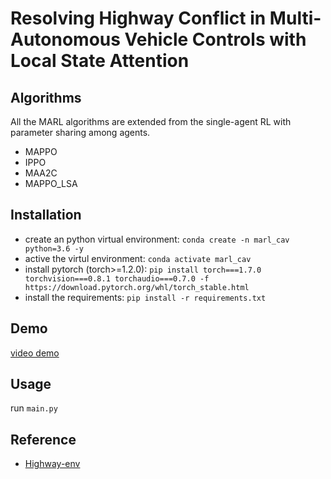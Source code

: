 # Resolving Highway Conflict in Multi-Autonomous Vehicle Controls with Local State Attention

## Algorithms

All the MARL algorithms are extended from the single-agent RL with parameter sharing among agents.
- MAPPO
- IPPO
- MAA2C
- MAPPO_LSA

## Installation
- create an python virtual environment: `conda create -n marl_cav python=3.6 -y`
- active the virtul environment: `conda activate marl_cav`
- install pytorch (torch>=1.2.0): `pip install torch===1.7.0 torchvision===0.8.1 torchaudio===0.7.0 -f https://download.pytorch.org/whl/torch_stable.html`
- install the requirements: `pip install -r requirements.txt`

## Demo
[video demo](https://drive.google.com/file/d/1fW8IFT_w5RL2l4s64auoZi0USMcls0_D/view?usp=sharing)

## Usage
run `main.py`

## Reference
- [Highway-env](https://github.com/eleurent/highway-env)
